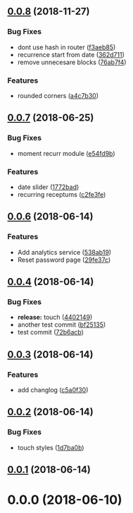 <a name="0.0.8"></a>
## [0.0.8](https://bitbucket.org/vitaliyzolotoy/pillbox/compare/v0.0.7...v0.0.8) (2018-11-27)


### Bug Fixes

* dont use hash in router ([f3aeb85](https://bitbucket.org/vitaliyzolotoy/pillbox/commits/f3aeb85))
* recurrence start from date ([362d711](https://bitbucket.org/vitaliyzolotoy/pillbox/commits/362d711))
* remove unnecesare blocks ([76ab7f4](https://bitbucket.org/vitaliyzolotoy/pillbox/commits/76ab7f4))


### Features

* rounded corners ([a4c7b30](https://bitbucket.org/vitaliyzolotoy/pillbox/commits/a4c7b30))



<a name="0.0.7"></a>
## [0.0.7](https://bitbucket.org/vitaliyzolotoy/pillbox/compare/v0.0.6...v0.0.7) (2018-06-25)


### Bug Fixes

* moment recurr module ([e54fd9b](https://bitbucket.org/vitaliyzolotoy/pillbox/commits/e54fd9b))


### Features

* date slider ([1772bad](https://bitbucket.org/vitaliyzolotoy/pillbox/commits/1772bad))
* recurring receptums ([c2fe3fe](https://bitbucket.org/vitaliyzolotoy/pillbox/commits/c2fe3fe))



<a name="0.0.6"></a>
## [0.0.6](https://bitbucket.org/vitaliyzolotoy/pillbox/compare/v0.0.4...v0.0.6) (2018-06-14)


### Features

* Add analytics service ([538ab19](https://bitbucket.org/vitaliyzolotoy/pillbox/commits/538ab19))
* Reset password page ([29fe37c](https://bitbucket.org/vitaliyzolotoy/pillbox/commits/29fe37c))



<a name="0.0.4"></a>
## [0.0.4](https://bitbucket.org/vitaliyzolotoy/pillbox/compare/v0.0.3...v0.0.4) (2018-06-14)


### Bug Fixes

* **release:** touch ([4402149](https://bitbucket.org/vitaliyzolotoy/pillbox/commits/4402149))
* another test commit ([bf25135](https://bitbucket.org/vitaliyzolotoy/pillbox/commits/bf25135))
* test commit ([72b6acb](https://bitbucket.org/vitaliyzolotoy/pillbox/commits/72b6acb))



<a name="0.0.3"></a>
## [0.0.3](https://bitbucket.org/vitaliyzolotoy/pillbox/compare/v0.0.2...v0.0.3) (2018-06-14)


### Features

* add changlog ([c5a0f30](https://bitbucket.org/vitaliyzolotoy/pillbox/commits/c5a0f30))



<a name="0.0.2"></a>
## [0.0.2](https://bitbucket.org/vitaliyzolotoy/pillbox/compare/v0.0.1...v0.0.2) (2018-06-14)


### Bug Fixes

* touch styles ([1d7ba0b](https://bitbucket.org/vitaliyzolotoy/pillbox/commits/1d7ba0b))



<a name="0.0.1"></a>
## [0.0.1](https://bitbucket.org/vitaliyzolotoy/pillbox/compare/v0.0.0...v0.0.1) (2018-06-14)



<a name="0.0.0"></a>
# 0.0.0 (2018-06-10)




